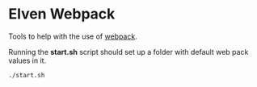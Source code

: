# Elven Webpack

Tools to help with the use of [webpack](https://webpack.js.org/guides/getting-started/).

Running the **start.sh** script should set up
a folder with default web pack values in it.

    ./start.sh

